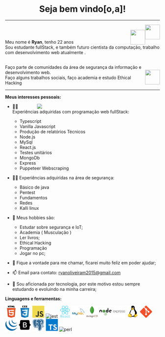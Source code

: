 <h1 align="center"> Seja bem vindo[o,a]! </h1>
<hr />
<a href="https://github.com/LordRyanII/" target="_blank">
  <img align="right" src="https://cdn.iconscout.com/icon/free/png-256/github-108-438008.png" width="48px" height="48px">
</a><br />
<a href="https://www.instagram.com/strongreen/" target="_blank">
  <img align="right" src="https://cdn.icon-icons.com/icons2/1211/PNG/512/1491579602-yumminkysocialmedia36_83067.png" width="48px" height="48px">
</a><br />
<p align="left" >
Meu nome é <b>Ryan</b>, tenho 22 anos<br />
Sou estudante fullStack, e também futuro cientista da computação, trabalho com desenvolvimento web atualmente </b>. <br/>
</p>
<br/>
Faço parte de comunidades da área de segurança da informação e desenvolvimento web.
<a href="https://www.linkedin.com/in/ryan-menezes2021/" target="_blank">
  <img align="right" src="https://i.ibb.co/Kx2GSrT/linkedin.png" width="48px" height="48px">
</a>
<br>
Faço alguns trabalhos sociais, faço academia e estudo Ethical Hacking

</p>

<hr />

**Meus interesses pessoais:**

<img align="right" src="https://raw.githubusercontent.com/MicaelliMedeiros/micaellimedeiros/master/image/computer-illustration.png" width="400px" />

- 👩‍💻 Experiências adquiridas com programação web fullStack:
  - Typescript
  - Vanilla Javascript
  - Produção de relatórios Técnicos
  - Node.js
  - MySql
  - React.js
  - Testes unitários
  - MongoDb
  - Express
  - Puppeteer Webscraping
  
  
- 👩‍💻 Experiências adquiridas na área de segurança:
  - Básico de java
  - Pentest
  - Fundamentos
  - Redes
  - Kalli linux
  
  
- 👾 Meus hobbies são: 
  - Estudar sobre segurança e IoT;
  - Academia ( Musculação )
  - Ler livros;
  - Ethical Hacking
  - Programação
  - Jogar no pc;
- 💬 Fique a vontade para me chamar, ficarei muito feliz em poder ajudar;
- 📫 Email para contato: ryanoliveiram2015@gmail.com

- 💼 Sou aficionada por tecnologia, por este motivo estou sempre estudando e evoluindo na minha carreira;

**Linguagens e ferramentas:**  

<p align="left">
<img src="https://raw.githubusercontent.com/devicons/devicon/master/icons/html5/html5-original-wordmark.svg" alt="html5" width="40" height="40"/> 
<img src="https://raw.githubusercontent.com/devicons/devicon/master/icons/css3/css3-original-wordmark.svg" alt="css3" width="40" height="40"/> 
<img src="https://raw.githubusercontent.com/devicons/devicon/master/icons/javascript/javascript-original.svg" alt="javascript" width="40" height="40"/> 
<img src="https://www.learnstorybook.com/intro-to-storybook/logo-jest.png" alt="jest" width="40" height="40" />
<img src="https://raw.githubusercontent.com/devicons/devicon/master/icons/react/react-original-wordmark.svg" alt="react" width="40" height="40"/> 
<img src="https://raw.githubusercontent.com/devicons/devicon/master/icons/mysql/mysql-original-wordmark.svg" alt="mysql" width="40" height="40"/> 
<img src="https://raw.githubusercontent.com/devicons/devicon/master/icons/mongodb/mongodb-original-wordmark.svg" alt="mongodb" width="40" height="40"/> 
<img src="https://raw.githubusercontent.com/devicons/devicon/master/icons/nodejs/nodejs-original-wordmark.svg" alt="nodejs" width="40" height="40"/> 
<img src="https://raw.githubusercontent.com/devicons/devicon/master/icons/express/express-original-wordmark.svg" alt="express" width="40" height="40"/> 
<img src="https://raw.githubusercontent.com/devicons/devicon/master/icons/linux/linux-original.svg" alt="linux" width="40" height="40" />
<img src="https://raw.githubusercontent.com/devicons/devicon/master/icons/git/git-original.svg" alt="git" width="40" height="40"/> 
<img src="https://raw.githubusercontent.com/devicons/devicon/master/icons/jquery/jquery-plain.svg" alt="Jquery" width="40" height="40" />
<img src="https://raw.githubusercontent.com/devicons/devicon/master/icons/bootstrap/bootstrap-plain.svg" alt="Bootstrap" width="40" height="40" />
<img src="https://raw.githubusercontent.com/devicons/devicon/master/icons/postgresql/postgresql-plain.svg" alt="postgresql" width="40" height="40" />
<img src="https://raw.githubusercontent.com/devicons/devicon/master/icons/typescript/typescript-plain.svg" alt="typescript" width="40" height="40" />
<img src="https://github.com/dnmfarrell/Perl-Icons/blob/master/Icons/Perl_Onion_Color.svg" alt="perl" width="40" height="40" />
</p>


